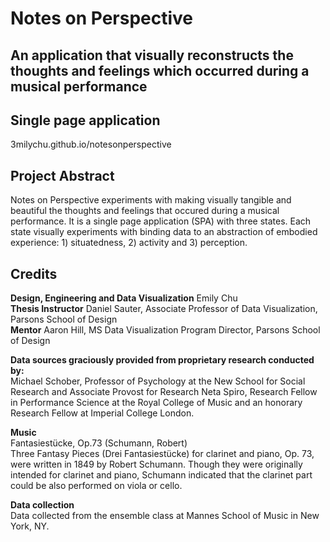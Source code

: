 # Notes on Perspective
## An application that visually reconstructs the thoughts and feelings which occurred during a musical performance

## Single page application
3milychu.github.io/notesonperspective

## Project Abstract
Notes on Perspective experiments with making visually tangible and beautiful the thoughts and feelings that occured during a musical performance. It is a single page application (SPA) with three states. Each state visually experiments with binding data to an abstraction of embodied experience: 1) situatedness, 2) activity and 3) perception.

## Credits
**Design, Engineering and Data Visualization** Emily Chu<br>
**Thesis Instructor** Daniel Sauter, Associate Professor of Data Visualization, Parsons School of Design<br>
**Mentor** Aaron Hill, MS Data Visualization Program Director, Parsons School of Design<br>

**Data sources graciously provided from proprietary research conducted by:**<br>
Michael Schober, Professor of Psychology at the New School for Social Research and Associate Provost for Research
Neta Spiro, Research Fellow in Performance Science at the Royal College of Music and an honorary Research Fellow at Imperial College London.

**Music**<br>
Fantasiestücke, Op.73 (Schumann, Robert)<br>
Three Fantasy Pieces (Drei Fantasiestücke) for clarinet and piano, Op. 73, were written in 1849 by Robert Schumann. Though they were originally intended for clarinet and piano, Schumann indicated that the clarinet part could be also performed on viola or cello.

**Data collection**<br>
Data collected from the ensemble class at Mannes School of Music in New York, NY.
